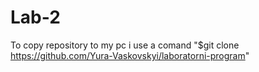 # Lab-2

To copy repository to my pc i use a comand "$git clone https://github.com/Yura-Vaskovskyi/laboratorni-program"

